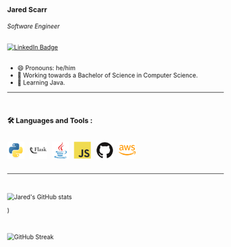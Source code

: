 ### Jared Scarr
###### Software Engineer

<div id="badges">
  <a href="https://www.linkedin.com/in/jaredscarr">
    <img src="https://img.shields.io/badge/LinkedIn-blue?style=for-the-badge&logo=linkedin&logoColor=white" alt="LinkedIn Badge"/>
  </a>
</div>
<br />

- 😄 Pronouns: he/him
- 🔭 Working towards a Bachelor of Science in Computer Science.
- 🌱 Learning Java.

--------
<br />

### :hammer_and_wrench: Languages and Tools :

<br />

<div>
  <img src="https://github.com/devicons/devicon/blob/master/icons/python/python-original.svg" title="Python" alt="Python" width="40" height="40"/>&nbsp;&nbsp;
  <img src="https://github.com/devicons/devicon/blob/master/icons/flask/flask-original-wordmark.svg" title="Flask" alt="Flask" width="40" height="40"/>&nbsp;&nbsp;
  <img src="https://github.com/devicons/devicon/blob/master/icons/java/java-original.svg" title="Java" alt="Java" width="40" height="40"/>&nbsp;&nbsp;
  <img src="https://github.com/devicons/devicon/blob/master/icons/javascript/javascript-original.svg" title="JavaScript" alt="JavaScript" width="40" height="40"/>&nbsp;&nbsp;
  <img src="https://github.com/devicons/devicon/blob/master/icons/github/github-original.svg" title="Github" alt="Github" width="40" height="40"/>&nbsp;&nbsp;
  <img src="https://github.com/devicons/devicon/blob/master/icons/amazonwebservices/amazonwebservices-plain-wordmark.svg" title="AWS" alt="AWS" width="40" height="40"/>
</div>
<br />

--------

<br />

![Jared's GitHub stats](https://github-readme-stats.vercel.app/api?username=jaredscarr&show_icons=true&theme=cobalt&count_private=true&rank_icon=github)

)

<br />

![GitHub Streak](http://github-readme-streak-stats.herokuapp.com?user=jaredscarr&theme=tokyonight&border_radius=15&date_format=j%20M%5B%20Y%5D)

<!--- ![Top Langs](https://github-readme-stats.vercel.app/api/top-langs/?username=jaredscarr&layout=compact&theme=vision-friendly-dark) --->
